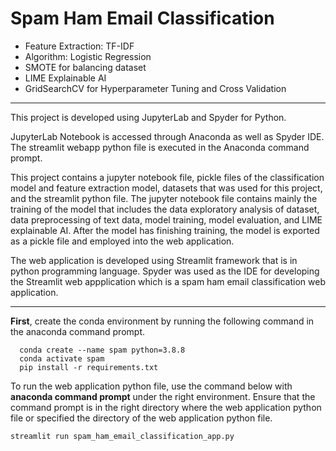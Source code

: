 # Spam Ham Email Classification

- Feature Extraction: TF-IDF
- Algorithm: Logistic Regression
- SMOTE for balancing dataset
- LIME Explainable AI
- GridSearchCV for Hyperparameter Tuning and Cross Validation

---

This project is developed using JupyterLab and Spyder for Python.

JupyterLab Notebook is accessed through Anaconda as well as Spyder IDE. The streamlit webapp python file is executed in the Anaconda command prompt.

This project contains a jupyter notebook file, pickle files of the classification model and feature extraction model, datasets that was used for this project, and the streamlit python file. The jupyter notebook file contains mainly the training of the model that includes the data exploratory analysis of dataset, data preprocessing of text data, model training, model evaluation, and LIME explainable AI. After the model has finishing training, the model is exported as a pickle file and employed into the web application. 

The web application is developed using Streamlit framework that is in python programming language. Spyder was used as the IDE for developing the Streamlit web appplication which is a spam ham email classification web application.

---

**First**, create the conda environment by running the following command in the anaconda command prompt.

```
  conda create --name spam python=3.8.8
  conda activate spam
  pip install -r requirements.txt
```  

To run the web application python file, use the command below with **anaconda command prompt** under the right environment. Ensure that the command prompt is in the right directory where the web application python file or specified the directory of the web application python file. 

``` 
streamlit run spam_ham_email_classification_app.py 
```
